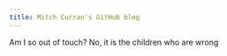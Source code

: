 ```yaml
---
title: Mitch Curran's GitHub blog
---
```


Am I so out of touch? No, it is the children who are wrong
